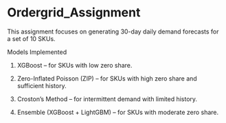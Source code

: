 # Ordergrid_Assignment
This assignment focuses on generating 30-day daily demand forecasts for a set of 10 SKUs.

Models Implemented

1. XGBoost – for SKUs with low zero share.

2. Zero-Inflated Poisson (ZIP) – for SKUs with high zero share and sufficient history.

3. Croston’s Method – for intermittent demand with limited history.

4. Ensemble (XGBoost + LightGBM) – for SKUs with moderate zero share.
